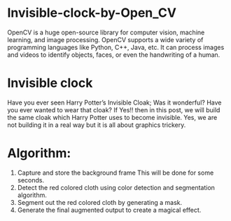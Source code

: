 # Invisible-clock-by-Open_CV

OpenCV is a huge open-source library for computer vision, machine learning, and image processing. OpenCV supports a wide variety of programming languages like Python, C++, Java, etc. It can process images and videos to identify objects, faces, or even the handwriting of a human.

# Invisible clock
Have you ever seen Harry Potter’s Invisible Cloak; Was it wonderful? Have you ever wanted to wear that cloak? If Yes!! then in this post, we will build the same cloak which Harry Potter uses to become invisible. Yes, we are not building it in a real way but it is all about graphics trickery.

# Algorithm:
1. Capture and store the background frame  This will be done for some seconds.
2. Detect the red colored cloth using color detection and segmentation algorithm.
3. Segment out the red colored cloth by generating a mask.
4. Generate the final augmented output to create a magical effect. 
